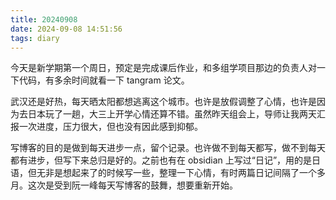 ```yaml
---
title: 20240908
date: 2024-09-08 14:51:56
tags: diary
---
```


今天是新学期第一个周日，预定是完成课后作业，和多组学项目那边的负责人对一下代码，有多余时间就看一下 tangram 论文。

武汉还是好热，每天晒太阳都想逃离这个城市。也许是放假调整了心情，也许是因为去日本玩了一趟，大三上开学心情还算不错。虽然昨天组会上，导师让我两天汇报一次进度，压力很大，但也没有因此感到抑郁。

写博客的目的是做到每天进步一点，留个记录。也许做不到每天都写，做不到每天都有进步，但写下来总归是好的。之前也有在 obsidian 上写过“日记”，用的是日语，但无非是想起来了的时候写一些，整理一下心情，有时两篇日记间隔了一个多月。这次是受到阮一峰每天写博客的鼓舞，想要重新开始。
